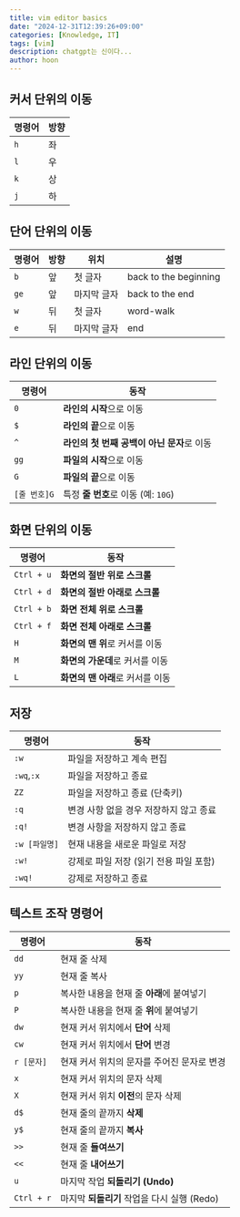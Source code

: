 ```yaml
---
title: vim editor basics
date: "2024-12-31T12:39:26+09:00"
categories: [Knowledge, IT]
tags: [vim]
description: chatgpt는 신이다...
author: hoon
---
```

## 커서 단위의 이동
| **명령어** | **방향** |
| ---------- | -------- |
| `h`        | 좌       |
| `l`        | 우       |
| `k`        | 상       |
| `j`        | 하       |

## 단어 단위의 이동
| **명령어** | **방향** | **위치**    | **설명**              |
| ---------- | -------- | ----------- | --------------------- |
| `b`        | 앞       | 첫 글자     | back to the beginning |
| `ge`       | 앞       | 마지막 글자 | back to the end       |
| `w`        | 뒤       | 첫 글자     | word-walk             |
| `e`        | 뒤       | 마지막 글자 | end                   |

## 라인 단위의 이동
| **명령어**   | **동작**                                   |
| ------------ | ------------------------------------------ |
| `0`          | **라인의 시작**으로 이동                   |
| `$`          | **라인의 끝**으로 이동                     |
| `^`          | **라인의 첫 번째 공백이 아닌 문자**로 이동 |
| `gg`         | **파일의 시작**으로 이동                   |
| `G`          | **파일의 끝**으로 이동                     |
| `[줄 번호]G` | 특정 **줄 번호**로 이동 (예: `10G`)        |

## 화면 단위의 이동
| **명령어** | **동작**                         |
| ---------- | -------------------------------- |
| `Ctrl + u` | **화면의 절반 위로 스크롤**      |
| `Ctrl + d` | **화면의 절반 아래로 스크롤**    |
| `Ctrl + b` | **화면 전체 위로 스크롤**        |
| `Ctrl + f` | **화면 전체 아래로 스크롤**      |
| `H`        | **화면의 맨 위**로 커서를 이동   |
| `M`        | **화면의 가운데**로 커서를 이동  |
| `L`        | **화면의 맨 아래**로 커서를 이동 |

## 저장
| **명령어**    | **동작**                               |
| ------------- | -------------------------------------- |
| `:w`          | 파일을 저장하고 계속 편집              |
| `:wq`,`:x`    | 파일을 저장하고 종료                   |
| `ZZ`          | 파일을 저장하고 종료 (단축키)          |
| `:q`          | 변경 사항 없을 경우 저장하지 않고 종료 |
| `:q!`         | 변경 사항을 저장하지 않고 종료         |
| `:w [파일명]` | 현재 내용을 새로운 파일로 저장         |
| `:w!`         | 강제로 파일 저장 (읽기 전용 파일 포함) |
| `:wq!`        | 강제로 저장하고 종료                   |

## 텍스트 조작 명령어
| **명령어** | **동작**                                    |
| ---------- | ------------------------------------------- |
| `dd`       | 현재 줄 삭제                                |
| `yy`       | 현재 줄 복사                                |
| `p`        | 복사한 내용을 현재 줄 **아래**에 붙여넣기   |
| `P`        | 복사한 내용을 현재 줄 **위**에 붙여넣기     |
| `dw`       | 현재 커서 위치에서 **단어** 삭제            |
| `cw`       | 현재 커서 위치에서 **단어** 변경            |
| `r [문자]` | 현재 커서 위치의 문자를 주어진 문자로 변경  |
| `x`        | 현재 커서 위치의 문자 삭제                  |
| `X`        | 현재 커서 위치 **이전**의 문자 삭제         |
| `d$`       | 현재 줄의 끝까지 **삭제**                   |
| `y$`       | 현재 줄의 끝까지 **복사**                   |
| `>>`       | 현재 줄 **들여쓰기**                        |
| `<<`       | 현재 줄 **내어쓰기**                        |
| `u`        | 마지막 작업 **되돌리기 (Undo)**             |
| `Ctrl + r` | 마지막 **되돌리기** 작업을 다시 실행 (Redo) |
